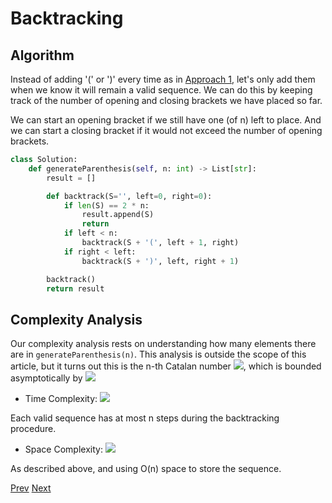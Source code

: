 # Backtracking

## Algorithm

Instead of adding '(' or ')' every time as in [Approach 1](solution1.md), let's only add them when we know it will remain a valid sequence. We can do this by keeping track of the number of opening and closing brackets we have placed so far.

We can start an opening bracket if we still have one (of n) left to place. And we can start a closing bracket if it would not exceed the number of opening brackets.

```python
class Solution:
    def generateParenthesis(self, n: int) -> List[str]:
        result = []

        def backtrack(S='', left=0, right=0):
            if len(S) == 2 * n:
                result.append(S)
                return
            if left < n:
                backtrack(S + '(', left + 1, right)
            if right < left:
                backtrack(S + ')', left, right + 1)

        backtrack()
        return result
```

## Complexity Analysis

Our complexity analysis rests on understanding how many elements there are in ```generateParenthesis(n)```. 
This analysis is outside the scope of this article, but it turns out this is the n-th Catalan number ![](1.png),
which is bounded asymptotically by ![](2.png)

* Time Complexity: ![](3.png)

Each valid sequence has at most n steps during the backtracking procedure.

* Space Complexity: ![](3.png)

As described above, and using O(n) space to store the sequence.

[Prev](solution1.md) [Next](solution3.md)